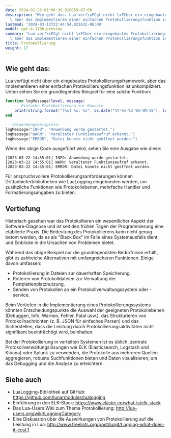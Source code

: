```yaml
---
date: 2024-01-26 01:06:36.916059-07:00
description: "Wie geht das: Lua verf\xFCgt nicht \xFCber ein eingebautes Protokollierungsframework,\
  \ aber das Implementieren einer einfachen Protokollierungsfunktion ist\u2026"
lastmod: '2024-03-13T22:44:54.021632-06:00'
model: gpt-4-1106-preview
summary: "Lua verf\xFCgt nicht \xFCber ein eingebautes Protokollierungsframework,\
  \ aber das Implementieren einer einfachen Protokollierungsfunktion ist unkompliziert."
title: Protokollierung
weight: 17
---
```


## Wie geht das:
Lua verfügt nicht über ein eingebautes Protokollierungsframework, aber das Implementieren einer einfachen Protokollierungsfunktion ist unkompliziert. Unten sehen Sie ein grundlegendes Beispiel für eine solche Funktion:

```lua
function logMessage(level, message)
    -- Einfache Protokollierung zur Konsole
    print(string.format("[%s] %s: %s", os.date("%Y-%m-%d %H:%M:%S"), level, message))
end

-- Verwendungsbeispiele:
logMessage("INFO", "Anwendung wurde gestartet.")
logMessage("WARN", "Veralteter Funktionsaufruf erkannt.")
logMessage("ERROR", "Datei konnte nicht geöffnet werden.")
```

Wenn der obige Code ausgeführt wird, sehen Sie eine Ausgabe wie diese:
```
[2023-03-22 14:55:01] INFO: Anwendung wurde gestartet.
[2023-03-22 14:55:01] WARN: Veralteter Funktionsaufruf erkannt.
[2023-03-22 14:55:01] ERROR: Datei konnte nicht geöffnet werden.
```

Für anspruchsvollere Protokollierungsanforderungen können Drittanbieterbibliotheken wie LuaLogging eingebunden werden, um zusätzliche Funktionen wie Protokollebenen, mehrfache Handler und Formatierungsangaben zu bieten.

## Vertiefung
Historisch gesehen war das Protokollieren ein wesentlicher Aspekt der Software-Diagnose und ist seit den frühen Tagen der Programmierung eine etablierte Praxis. Die Bedeutung des Protokollierens kann nicht genug betont werden, da es als "Black Box" im Falle eines Systemausfalls dient und Einblicke in die Ursachen von Problemen bietet.

Während das obige Beispiel nur die grundlegendsten Bedürfnisse erfüllt, gibt es zahlreiche Alternativen mit umfangreicheren Funktionen. Einige davon umfassen:

- Protokollierung in Dateien zur dauerhaften Speicherung.
- Rotieren von Protokolldateien zur Verwaltung der Festplattenplatznutzung.
- Senden von Protokollen an ein Protokollverwaltungssystem oder -service.

Beim Vertiefen in die Implementierung eines Protokollierungssystems könnten Entscheidungspunkte die Auswahl der geeigneten Protokollebenen (Debuggen, Info, Warnen, Fehler, Fatal usw.), das Strukturieren von Protokollnachrichten (z. B. JSON für einfaches Parsen) und das Sicherstellen, dass die Leistung durch Protokollierungsaktivitäten nicht signifikant beeinträchtigt wird, beinhalten.

Bei der Protokollierung in verteilten Systemen ist es üblich, zentrale Protokollverwaltungslösungen wie ELK (Elasticsearch, Logstash und Kibana) oder Splunk zu verwenden, die Protokolle aus mehreren Quellen aggregieren, robuste Suchfunktionen bieten und Daten visualisieren, um das Debugging und die Analyse zu erleichtern.

## Siehe auch
- LuaLogging-Bibliothek auf GitHub: https://github.com/lunarmodules/lualogging
- Einführung in den ELK-Stack: https://www.elastic.co/what-is/elk-stack
- Das Lua-Users Wiki zum Thema Protokollierung: http://lua-users.org/wiki/LoggingCategory
- Eine Diskussion über die Auswirkungen von Protokollierung auf die Leistung in Lua: http://www.freelists.org/post/luajit/Logging-what-does-it-cost,1
